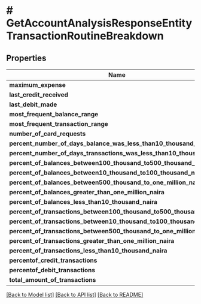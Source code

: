 # # GetAccountAnalysisResponseEntityTransactionRoutineBreakdown

## Properties

Name | Type | Description | Notes
------------ | ------------- | ------------- | -------------
**maximum_expense** | **float** |  | [optional]
**last_credit_received** | **string** |  | [optional]
**last_debit_made** | **string** |  | [optional]
**most_frequent_balance_range** | **string** |  | [optional]
**most_frequent_transaction_range** | **string** |  | [optional]
**number_of_card_requests** | **float** |  | [optional]
**percent_number_of_days_balance_was_less_than10_thousand_naira** | **float** |  | [optional]
**percent_number_of_days_transactions_was_less_than10_thousand_naira** | **float** |  | [optional]
**percent_of_balances_between100_thousand_to500_thousand_naira** | **float** |  | [optional]
**percent_of_balances_between10_thousand_to100_thousand_naira** | **float** |  | [optional]
**percent_of_balances_between500_thousand_to_one_million_naira** | **float** |  | [optional]
**percent_of_balances_greater_than_one_million_naira** | **float** |  | [optional]
**percent_of_balances_less_than10_thousand_naira** | **float** |  | [optional]
**percent_of_transactions_between100_thousand_to500_thousand_naira** | **float** |  | [optional]
**percent_of_transactions_between10_thousand_to100_thousand_naira** | **float** |  | [optional]
**percent_of_transactions_between500_thousand_to_one_million_naira** | **float** |  | [optional]
**percent_of_transactions_greater_than_one_million_naira** | **float** |  | [optional]
**percent_of_transactions_less_than10_thousand_naira** | **float** |  | [optional]
**percentof_credit_transactions** | **float** |  | [optional]
**percentof_debit_transactions** | **float** |  | [optional]
**total_amount_of_transactions** | **float** |  | [optional]

[[Back to Model list]](../../README.md#models) [[Back to API list]](../../README.md#endpoints) [[Back to README]](../../README.md)
